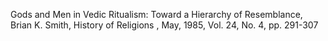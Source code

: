 Gods and Men in Vedic Ritualism: Toward a Hierarchy of Resemblance, Brian K. Smith, History of Religions , May, 1985, Vol. 24, No. 4, pp. 291-307